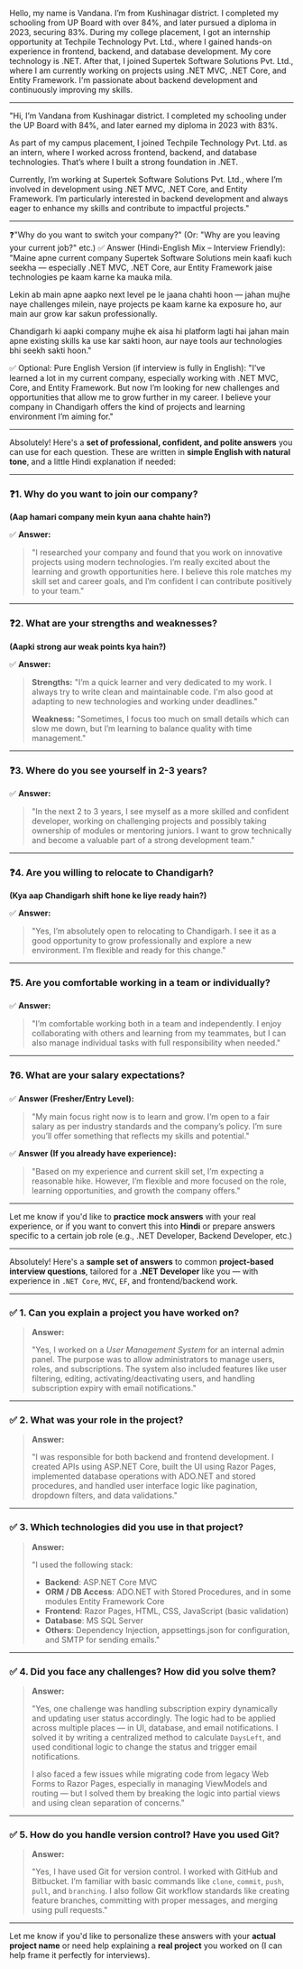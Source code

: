 Hello, my name is Vandana. I’m from Kushinagar district. I completed my schooling from UP Board with over 84%, and later pursued a diploma in 2023, securing 83%.
During my college placement, I got an internship opportunity at Techpile Technology Pvt. Ltd., where I gained hands-on experience in frontend, backend, 
and database development. My core technology is .NET.
After that, I joined Supertek Software Solutions Pvt. Ltd., where I am currently working on projects using .NET MVC, .NET Core, and Entity Framework.
 I'm passionate about backend development and continuously improving my skills.

---
"Hi, I’m Vandana from Kushinagar district. I completed my schooling under the UP Board with 84%, and later earned my diploma in 2023 with 83%.

As part of my campus placement, I joined Techpile Technology Pvt. Ltd. as an intern, where I worked across frontend, backend, and database technologies. 
That’s where I built a strong foundation in .NET.

Currently, I’m working at Supertek Software Solutions Pvt. Ltd., where I’m involved in development using .NET MVC, .NET Core,
 and Entity Framework. I’m particularly interested in backend development and always eager to enhance my skills and contribute to impactful projects."

---
❓"Why do you want to switch your company?"
(Or: "Why are you leaving your current job?" etc.)
✅ Answer (Hindi-English Mix – Interview Friendly):
"Maine apne current company Supertek Software Solutions mein kaafi kuch seekha — especially .NET MVC, .NET Core, aur Entity Framework jaise technologies pe kaam karne ka mauka mila.

Lekin ab main apne aapko next level pe le jaana chahti hoon — jahan mujhe naye challenges milein, naye projects pe kaam karne ka exposure ho, aur main aur grow kar sakun professionally.

Chandigarh ki aapki company mujhe ek aisa hi platform lagti hai jahan main apne existing skills ka use kar sakti hoon, aur naye tools aur technologies bhi seekh sakti hoon."

✅ Optional: Pure English Version (if interview is fully in English):
"I’ve learned a lot in my current company, especially working with .NET MVC, Core, and Entity Framework. But now I’m looking for new challenges and opportunities that allow me to grow further in my career.
I believe your company in Chandigarh offers the kind of projects and learning environment I’m aiming for."

---
Absolutely! Here's a **set of professional, confident, and polite answers** you can use for each question. These are written in **simple English with natural tone**, and a little Hindi explanation if needed:

---

### ❓**1. Why do you want to join our company?**

**(Aap hamari company mein kyun aana chahte hain?)**

✅ **Answer:**

> "I researched your company and found that you work on innovative projects using modern technologies. I’m really excited about the learning and growth opportunities here. I believe this role matches my skill set and career goals, and I’m confident I can contribute positively to your team."

---

### ❓**2. What are your strengths and weaknesses?**

**(Aapki strong aur weak points kya hain?)**

✅ **Answer:**

> **Strengths:**
> "I’m a quick learner and very dedicated to my work. I always try to write clean and maintainable code. I'm also good at adapting to new technologies and working under deadlines."
>
> **Weakness:**
> "Sometimes, I focus too much on small details which can slow me down, but I’m learning to balance quality with time management."

---

### ❓**3. Where do you see yourself in 2-3 years?**

✅ **Answer:**

> "In the next 2 to 3 years, I see myself as a more skilled and confident developer, working on challenging projects and possibly taking ownership of modules or mentoring juniors. I want to grow technically and become a valuable part of a strong development team."

---

### ❓**4. Are you willing to relocate to Chandigarh?**

**(Kya aap Chandigarh shift hone ke liye ready hain?)**

✅ **Answer:**

> "Yes, I’m absolutely open to relocating to Chandigarh. I see it as a good opportunity to grow professionally and explore a new environment. I’m flexible and ready for this change."

---

### ❓**5. Are you comfortable working in a team or individually?**

✅ **Answer:**

> "I’m comfortable working both in a team and independently. I enjoy collaborating with others and learning from my teammates, but I can also manage individual tasks with full responsibility when needed."

---

### ❓**6. What are your salary expectations?**

✅ **Answer (Fresher/Entry Level):**

> "My main focus right now is to learn and grow. I’m open to a fair salary as per industry standards and the company’s policy. I’m sure you’ll offer something that reflects my skills and potential."

✅ **Answer (If you already have experience):**

> "Based on my experience and current skill set, I’m expecting a reasonable hike. However, I’m flexible and more focused on the role, learning opportunities, and growth the company offers."

---

Let me know if you'd like to **practice mock answers** with your real experience, or if you want to convert this into **Hindi** or prepare answers specific to a certain job role (e.g., .NET Developer, Backend Developer, etc.)


---

Absolutely! Here's a **sample set of answers** to common **project-based interview questions**, tailored for a **.NET Developer** like you — with experience in `.NET Core`, `MVC`, `EF`, and frontend/backend work.

---

### ✅ **1. Can you explain a project you have worked on?**

> **Answer:**
>
> "Yes, I worked on a *User Management System* for an internal admin panel. The purpose was to allow administrators to manage users, roles, and subscriptions. The system also included features like user filtering, editing, activating/deactivating users, and handling subscription expiry with email notifications."

---

### ✅ **2. What was your role in the project?**

> **Answer:**
>
> "I was responsible for both backend and frontend development. I created APIs using ASP.NET Core, built the UI using Razor Pages, implemented database operations with ADO.NET and stored procedures, and handled user interface logic like pagination, dropdown filters, and data validations."

---

### ✅ **3. Which technologies did you use in that project?**

> **Answer:**
>
> "I used the following stack:
>
> * **Backend**: ASP.NET Core MVC
> * **ORM / DB Access**: ADO.NET with Stored Procedures, and in some modules Entity Framework Core
> * **Frontend**: Razor Pages, HTML, CSS, JavaScript (basic validation)
> * **Database**: MS SQL Server
> * **Others**: Dependency Injection, appsettings.json for configuration, and SMTP for sending emails."

---

### ✅ **4. Did you face any challenges? How did you solve them?**

> **Answer:**
>
> "Yes, one challenge was handling subscription expiry dynamically and updating user status accordingly. The logic had to be applied across multiple places — in UI, database, and email notifications. I solved it by writing a centralized method to calculate `DaysLeft`, and used conditional logic to change the status and trigger email notifications.
>
> I also faced a few issues while migrating code from legacy Web Forms to Razor Pages, especially in managing ViewModels and routing — but I solved them by breaking the logic into partial views and using clean separation of concerns."

---

### ✅ **5. How do you handle version control? Have you used Git?**

> **Answer:**
>
> "Yes, I have used Git for version control. I worked with GitHub and Bitbucket. I’m familiar with basic commands like `clone`, `commit`, `push`, `pull`, and `branching`. I also follow Git workflow standards like creating feature branches, committing with proper messages, and merging using pull requests."

---

Let me know if you'd like to personalize these answers with your **actual project name** or need help explaining a **real project** you worked on (I can help frame it perfectly for interviews).
